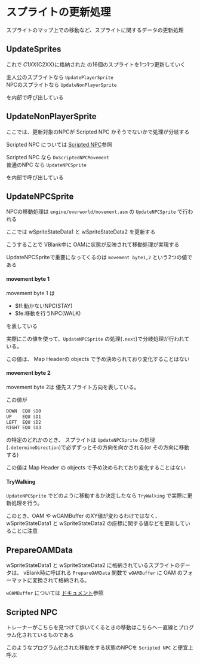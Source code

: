 # スプライトの更新処理

スプライトのマップ上での移動など、スプライトに関するデータの更新処理

## UpdateSprites

これで $C1XX($C2XX)に格納された の16個のスプライトを1つ1つ更新していく

主人公のスプライトなら `UpdatePlayerSprite`  
NPCのスプライトなら `UpdateNonPlayerSprite`

を内部で呼び出している

## UpdateNonPlayerSprite

ここでは、更新対象のNPCが Scripted NPC かそうでないかで処理が分岐する

Scripted NPC については [Scripted NPC](./update.md#scripted-npc)参照

Scripted NPC なら `DoScriptedNPCMovement`  
普通のNPC なら `UpdateNPCSprite`

を内部で呼び出している

## UpdateNPCSprite

NPCの移動処理は `engine/overworld/movement.asm` の `UpdateNPCSprite` で行われる

ここでは wSpriteStateData1 と wSpriteStateData2 を更新する

こうすることで VBlank中に OAMに状態が反映されて移動処理が実現する  

UpdateNPCSpriteで重要になってくるのは `movement byte1,2` という2つの値である

#### movement byte 1

movement byte 1 は

- \$ff:動かないNPC(STAY)
- \$fe:移動を行うNPC(WALK) 

を表している

実際にこの値を使って、`UpdateNPCSprite` の処理(`.next`)で分岐処理が行われている。

この値は、 Map Headerの objects で予め決められており変化することはない

#### movement byte 2

movement byte 2は 優先スプライト方向を表している。  

この値が 

```asm
DOWN  EQU $D0
UP    EQU $D1
LEFT  EQU $D2
RIGHT EQU $D3
```

の特定のどれかのとき、 スプライトは `UpdateNPCSprite` の処理(`.determineDirection`)で必ずずっとその方向を向かされる(or その方向に移動する) 

この値は Map Header の objects で予め決められており変化することはない

#### TryWalking

`UpdateNPCSprite` でどのように移動するか決定したなら `TryWalking` で実際に更新処理を行う。

このとき、OAM や wOAMBuffer のXY値が変わるわけではなく、wSpriteStateData1 と wSpriteStateData2 の座標に関する値などを更新していることに注意

## PrepareOAMData

wSpriteStateData1 と wSpriteStateData2 に格納されているスプライトのデータは、 vBlank時に呼ばれる `PrepareOAMData` 関数で `wOAMBuffer` に OAM のフォーマットに変換されて格納される。

`wOAMBuffer` については [ドキュメント](./oam.md#woambuffer)参照

## Scripted NPC

トレーナーがこちらを見つけて歩いてくるときの移動はこちらへ一直線とプログラム化されているものである

このようなプログラム化された移動をする状態のNPCを `Scripted NPC` と便宜上呼ぶ

